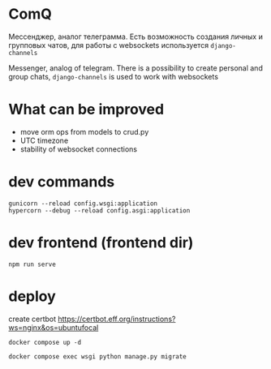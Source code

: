 # ComQ
Мессенджер, аналог телеграмма.
Есть возможность создания личных и групповых чатов, для работы с websockets используется `django-channels`

Messenger, analog of telegram.
There is a possibility to create personal and group chats, `django-channels` is used to work with websockets

# What can be improved 
- move orm ops from models to crud.py
- UTC timezone
- stability of websocket connections

# dev commands
```
gunicorn --reload config.wsgi:application
hypercorn --debug --reload config.asgi:application
```
# dev frontend (frontend dir)
```
npm run serve
```

# deploy
create certbot 
https://certbot.eff.org/instructions?ws=nginx&os=ubuntufocal
```
docker compose up -d
```

```
docker compose exec wsgi python manage.py migrate 
```
